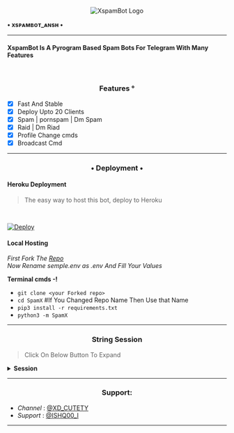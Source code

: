 <p align="center">
  <img src="XspamBot/CuteBaccha.png" alt="XspamBot Logo">
</p
<h1 align="center">
  <b>• xsᴘᴀᴍʙᴏᴛ_ᴀɴsʜ •</b>
</h1>

----

<h4> XspamBot Is A Pyrogram Based Spam Bots For Telegram With Many Features </h4>
<br>
<h3 align="center"> Features °</h3>

- [x] Fast And Stable
- [x] Deploy Upto 20 Clients
- [x] Spam | pornspam | Dm Spam
- [x] Raid | Dm Riad
- [x] Profile Change cmds
- [x] Broadcast Cmd

----

<h3 align="center"> • Deployment • </h3>

<h4> Heroku Deployment </h4>

> The easy way to host this bot, deploy to Heroku 
<br>

[![Deploy](https://www.herokucdn.com/deploy/button.svg)](https://heroku.com/deploy?template=https://github.com/its-star-boi/SpamX)

<h4> Local Hosting </h4>

<i> First Fork The [Repo](https://github.com/CuteBaccha/XspamBot) </i>
<br>
<i> Now Rename semple.env as .env And Fill Your Values </i>

<b> Terminal cmds -! </b>

- `git clone <your Forked repo>`
- `cd SpamX` #If You Changed Repo Name Then Use that Name
- `pip3 install -r requirements.txt`
- `python3 -m SpamX`

----

<h3 align="center"> String Session </h3>

> Click On Below Button To Expand 

<details>
<summary><b> Session </b></summary>
<br>
× <i> You'll need a API_ID & API_HASH in order to generate Pyrogram session string. Get This Values from https://my.telegram.org </i>
<h4>• Generate Session Using Telegram Bot: </h4>    
<p><a href="http://t.me/ANSH_MAKERBOT?start=generate"><img src="https://telegra.ph/file/84d78eb3f9dcbc9d6b87f.jpg" width="150""/></a></p>

</details>

----

<h3 align="center"> Support: </h3>

  * <i> Channel </i>: [@XD_CUTETY](https://t.me/XD_CUTETY) <br>
  * <i> Support </i>: [@ISHQ00_I](https://t.me/ISHQ00_I)

----

